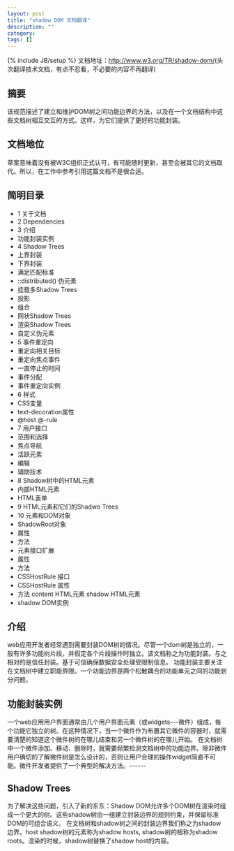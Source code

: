 ```yaml
---
layout: post
title: "shadow DOM 文档翻译"
description: ""
category: 
tags: []
---
```

{% include JB/setup %}
文档地址：<http://www.w3.org/TR/shadow-dom/>(头次翻译技术文档，有点不忍看，不必要的内容不再翻译)
## 摘要
该规范描述了建立和维护DOM树之间功能边界的方法，以及在一个文档结构中这些文档树相互交互的方式。这样，为它们提供了更好的功能封装。
## 文档地位
草案意味着没有被W3C组织正式认可，有可能随时更新，甚至会被其它的文档取代。所以，在工作中参考引用这篇文档不是很合适。
## 简明目录
+ 1 关于文档
+ 2 Dependencies
+ 3 介绍
+   功能封装实例
+ 4 Shadow Trees
+   上界封装
+   下界封装
+   满足匹配标准
+   ::distributed() 伪元素
+   挂载多Shadow Trees
+   投影
+   组合
+   网状Shadow Trees
+   渲染Shadow Trees
+   自定义伪元素
+ 5 事件重定向
+   重定向相关目标
+   重定向焦点事件
+   一直停止的时间
+   事件分配
+   事件重定向实例
+ 6 样式
+   CSS变量
+   text-decoration属性
+   @host @-rule
+ 7 用户接口
+   范围和选择
+   焦点导航
+   活跃元素
+   编辑
+   辅助技术
+ 8 Shadow树中的HTML元素
+   内部HTML元素
+   HTML表单
+ 9 HTML元素和它们的Shadwo Trees
+ 10 元素和DOM对象
+   ShadowRoot对象
+   属性
+   方法
+   元素接口扩展
+   属性
+   方法
+   CSSHostRule 接口
+   CSSHostRule 属性
+   方法
    content HTML元素
    shadow HTML元素
+   shadow DOM实例

## 介绍
web应用开发者经常遇到需要封装DOM树的情况。尽管一个dom树是独立的，一般有许多功能树片段，并假定各个片段操作时独立。该文档称之为功能封装。与之相对的是信任封装。基于可信确保数据安全处理受限制信息。
功能封装主要关注在文档树中建立职能界限。一个功能边界是两个松散耦合的功能单元之间的功能划分问题。
## 功能封装实例
一个web应用用户界面通常由几个用户界面元素（或widgets---微件）组成，每个功能它独立的树。在这种情况下，当一个微件作为布置其它微件的容器时，就需要清楚的知道这个微件树的在哪儿结束和另一个微件树的在哪儿开始。
在文档树中一个微件添加、移动、删除时，就需要频繁检测文档树中的功能边界。除非微件用户确切的了解微件树是怎么设计的，否则让用户合理的操作widget简直不可能。微件开发者提供了一个典型的解决方法。------
## Shadow Trees
为了解决这些问题，引入了新的东东：Shadow DOM允许多个DOM树在渲染时组成一个更大的树。这些shadow树由一组建立封装边界的规则约束，并保留标准DOM的可组合语义。
在文档树和shadow树之间的封装边界我们称之为shadow边界。host shadow树的元素称为shadow hosts, shadow树的根称为shadow roots。渲染的时候，shadow树替换了shadow host的内容。

